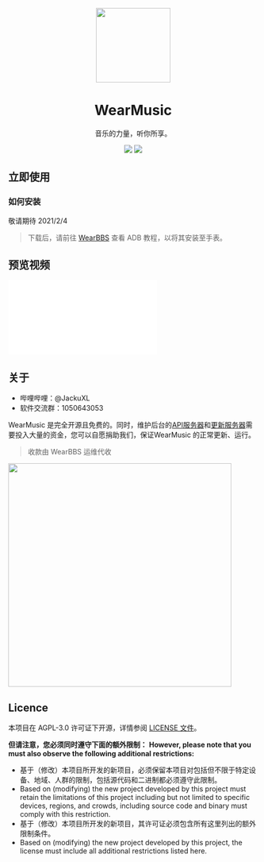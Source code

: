 <p align="center"><img src="https://s3.ax1x.com/2021/02/02/ymJArq.png" width="150px"/></p>
<h1 align="center">WearMusic</h1>
<p align="center">音乐的力量，听你所享。</p>
<p align="center">
   <a href="https://github.com/JackuXL/WearMusic/releases"><img src="https://img.shields.io/github/v/release/JackuXL/wearmusic.svg?style=flat-square"></a>
   <a href="https://github.com/JackuXL/WearMusic/blob/master/LICENSE"><img src="https://img.shields.io/github/license/JackuXL/wearmusic.svg?style=flat-square"></a>
</p>



## 立即使用

### 如何安装

敬请期待 2021/2/4

> 下载后，请前往 [WearBBS](https://wearbbs.cn) 查看 ADB 教程，以将其安装至手表。



## 预览视频

<iframe src="//player.bilibili.com/player.html?bvid=BV1zf4y1672n" scrolling="no" border="0" frameborder="no" framespacing="0" allowfullscreen="true"> </iframe>

## 关于

- 哔哩哔哩：@JackuXL
- 软件交流群：1050643053

WearMusic 是完全开源且免费的。同时，维护后台的[API服务器](https://music.wearbbs.cn)和[更新服务器](https://wmu.wearbbs.cn)需要投入大量的资金，您可以自愿捐助我们，保证WearMusic 的正常更新、运行。

> 收款由 WearBBS 运维代收

<img src="https://ae01.alicdn.com/kf/U0bf11df727e34cb7b7ce0a3009575accV.jpg" width="450"/>


## Licence

本项目在 AGPL-3.0 许可证下开源，详情参阅 [LICENSE 文件](https://github.com/JackuXL/WearMusic/blob/master/LICENSE)。

**但请注意，您必须同时遵守下面的额外限制：**
**However, please note that you must also observe the following additional restrictions:**

- 基于（修改）本项目所开发的新项目，必须保留本项目对包括但不限于特定设备、地域、人群的限制，包括源代码和二进制都必须遵守此限制。
- Based on (modifying) the new project developed by this project must retain the limitations of this project including but not limited to specific devices, regions, and crowds, including source code and binary must comply with this restriction.
- 基于（修改）本项目所开发的新项目，其许可证必须包含所有这里列出的额外限制条件。
- Based on (modifying) the new project developed by this project, the license must include all additional restrictions listed here.
